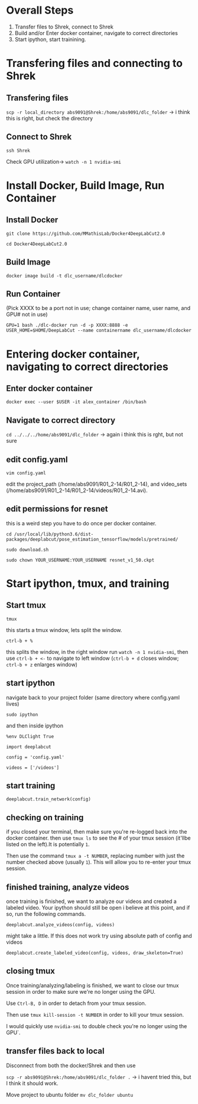# Overall Steps

1. Transfer files to Shrek, connect to Shrek
2. Build and/or Enter docker container, navigate to correct directories
3. Start ipython, start trainining.

# Transfering files and connecting to Shrek

## Transfering files

`scp -r local_directory abs9091@Shrek:/home/abs9091/dlc_folder` -> i think this is right, but check the directory

## Connect to Shrek

 `ssh Shrek`
 
 Check GPU utilization-> `watch -n 1 nvidia-smi`

# Install Docker, Build Image, Run Container 

## Install Docker

`git clone https://github.com/MMathisLab/Docker4DeepLabCut2.0`

`cd Docker4DeepLabCut2.0`

## Build Image

`docker image build -t dlc_username/dlcdocker`

## Run Container

(Pick XXXX to be a port not in use; change container name, user name, and GPU# not in use)

`GPU=1 bash ./dlc-docker run -d -p XXXX:8888 -e USER_HOME=$HOME/DeepLabCut --name containername dlc_username/dlcdocker`

# Entering docker container, navigating to correct directories

## Enter docker container

`docker exec --user $USER -it alex_container /bin/bash`

## Navigate to correct directory

`cd ../../../home/abs9091/dlc_folder` -> again i think this is rght, but not sure

## edit config.yaml
`vim config.yaml`

edit the project_path (/home/abs9091/R01_2-14/R01_2-14), and video_sets (/home/abs9091/R01_2-14/R01_2-14/videos/R01_2-14.avi). 

## edit permissions for resnet
this is a weird step you have to do once per docker container.

`cd /usr/local/lib/python3.6/dist-packages/deeplabcut/pose_estimation_tensorflow/models/pretrained/`

`sudo download.sh`

`sudo chown YOUR_USERNAME:YOUR_USERNAME resnet_v1_50.ckpt`

# Start ipython, tmux, and training

## Start tmux

`tmux`

this starts a tmux window, lets split the window.

`ctrl-b + %`

this splits the window, in the right window run `watch -n 1 nvidia-smi`, then use `ctrl-b + <-` to navigate to left window (`ctrl-b + d` closes window; `ctrl-b + z` enlarges window)

## start ipython
navigate back to your project folder (same directory where config.yaml lives)

`sudo ipython`

and then inside ipython

`%env DLClight True`

`import deeplabcut`

`config = 'config.yaml'`

`videos = ['/videos']`

## start training

`deeplabcut.train_network(config)`

## checking on training

if you closed your terminal, then make sure you're re-logged back into the docker container. then use `tmux ls` to see the # of your tmux session (it'llbe listed on the left).It is potentially `1`.

Then use the command `tmux a -t NUMBER`, replacing number with just the number checked above (usually `1`). This will allow you to re-enter your tmux session.

## finished training, analyze videos

once training is finished, we want to analyze our videos and created a labeled video. Your ipython should still be open i believe at this point, and if so, run the following commands.

`deeplabcut.analyze_videos(config, videos)`

might take a little. If this does not work try using absolute path of config and videos

`deeplabcut.create_labeled_video(config, videos, draw_skeleton=True)`

## closing tmux

Once training/analyzing/labeling is finished, we want to close our tmux session in order to make sure we're no longer using the GPU. 

Use `Ctrl-B, D` in order to detach from your tmux session.

Then use `tmux kill-session -t NUMBER` in order to kill your tmux session.

I would quickly use `nvidia-smi` to double check you're no longer using the GPU`.

## transfer files back to local

Disconnect from both the docker/Shrek and then use 

`scp -r abs9091@Shrek:/home/abs9091/dlc_folder .` -> i havent tried this, but I think it should work.

Move project to ubuntu folder `mv dlc_folder ubuntu`
